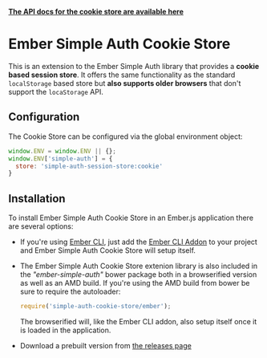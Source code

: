 __[The API docs for the cookie store are available here](http://ember-simple-auth.simplabs.com/ember-simple-auth-cookie-store-api-docs.html)__

#  Ember Simple Auth Cookie Store

This is an extension to the Ember Simple Auth library that provides a __cookie
based session store__. It offers the same functionality as the standard
`localStorage` based store but __also supports older browsers__ that don't
support the `locaStorage` API.

## Configuration

The Cookie Store can be configured via the global environment object:

```js
window.ENV = window.ENV || {};
window.ENV['simple-auth'] = {
  store: 'simple-auth-session-store:cookie'
}
```

## Installation

To install Ember Simple Auth Cookie Store in an Ember.js application there are
several options:

* If you're using [Ember CLI](https://github.com/stefanpenner/ember-cli), just
  add the
  [Ember CLI Addon](https://github.com/simplabs/ember-cli-simple-auth-cookie-store)
  to your project and Ember Simple Auth Cookie Store will setup itself.
* The Ember Simple Auth Cookie Store extenion library is also included in the
  _"ember-simple-auth"_ bower package both in a browserified version as well as
  an AMD build. If you're using the AMD build from bower be sure to require the
  autoloader:

  ```js
  require('simple-auth-cookie-store/ember');
  ```

  The browserified will, like the Ember CLI addon, also setup itself once it is
  loaded in the application.
* Download a prebuilt version from
  [the releases page](https://github.com/simplabs/ember-simple-auth/releases)

